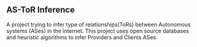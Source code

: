 ## AS-ToR Inference
A project trying to infer type of relationships(ToRs) between Autonomous systems (ASes) in the internet. This project uses open source databases and heuristic algorithms to infer Providers and Clients ASes.
